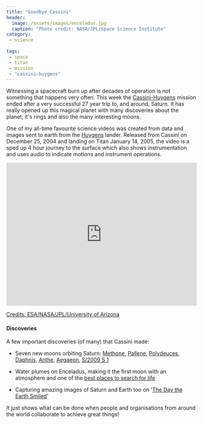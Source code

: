 ```yaml
---
title: "Goodbye Cassini"
header:
  image: /assets/images/enceladus.jpg
  caption: "Photo credit: NASA/JPL/Space Science Institute"
category:
 - science
 
tags:
 - space
 - titan
 - mission
 - "cassini–huygens"
---
```


Witnessing a spacecraft burn up after decades of operation is not something that happens 
very often. This week the [Cassini-Huygens][1] mission ended after a very successful 27 year trip to, 
and around, Saturn. It has really opened up this magical planet with many discoveries about
the planet, it's rings and also the many interesting moons.

One of my all-time favourite science videos was created from data and images sent to 
earth from the [Huygens][2] lander. Released from Cassini on December 25, 2004 and landing on
Titan January 14, 2005, the video is a sped up 4 hour journey to the surface which also
shows instrumentation and uses audio to indicate motions and instrument operations. 

<div style="position:relative;height:0;padding-bottom:75.0%"><iframe src="https://www.youtube.com/embed/-HWic3ZmnHg?ecver=2" width="480" height="360" frameborder="0" style="position:absolute;width:100%;height:100%;left:0" allowfullscreen></iframe></div>
 
[Credits: ESA/NASA/JPL/University of Arizona][3]

#### Discoveries
A few important discoveries (of many) that Cassini made:

* Seven new moons orbiting Saturn: [Methone][4], [Pallene][5], [Polydeuces][6], [Daphnis][7], [Anthe][8], [Aegaeon][9], [S/2009 S 1][10]

* Water plumes on Enceladus, making it the first moon with an atmosphere and one of the [best places to search for life][11]

* Capturing amazing images of Saturn and Earth too on '[The Day the Earth Smiled][12]'

It just shows what can be done when people and organisations from around the world
collaborate to achieve great things! 

[1]: https://en.wikipedia.org/wiki/Huygens_(spacecraft)
[2]: https://en.wikipedia.org/wiki/Cassini%E2%80%93Huygens
[3]: https://www.nasa.gov/mission_pages/cassini/multimedia/pia08117.html
[4]: https://solarsystem.nasa.gov/planets/methone
[5]: https://solarsystem.nasa.gov/planets/pallene
[6]: https://solarsystem.nasa.gov/planets/Polydeuces
[7]: https://solarsystem.nasa.gov/planets/Daphnis
[8]: https://solarsystem.nasa.gov/planets/Anthe
[9]: https://solarsystem.nasa.gov/planets/Aegaeon
[10]: https://en.wikipedia.org/wiki/S/2009_S_1
[11]: https://www.theguardian.com/science/2014/apr/03/ocean-enceladus-alien-life-water-saturn-moon
[12]: https://en.wikipedia.org/wiki/The_Day_the_Earth_Smiled
